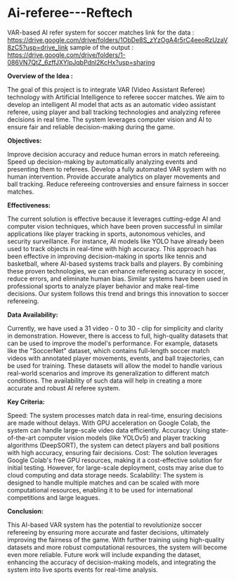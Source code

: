 # Ai-referee---Reftech
VAR-based AI refer system for soccer matches
link for the data :
https://drive.google.com/drive/folders/1ObDe8S_zYzOgA4r5rC4eeoRzUzaV8zC5?usp=drive_link
sample of the output :
https://drive.google.com/drive/folders/1-086VN7QtZ_6zffJXYlpJqbPdnl2KcHx?usp=sharing

**Overview of the Idea :**

The goal of this project is to integrate VAR (Video Assistant Referee) technology with Artificial Intelligence to referee soccer matches. We aim to develop an intelligent AI model that acts as an automatic video assistant referee, using player and ball tracking technologies and analyzing referee decisions in real time. The system leverages computer vision and AI to ensure fair and reliable decision-making during the game.

**Objectives:**

Improve decision accuracy and reduce human errors in match refereeing.
Speed up decision-making by automatically analyzing events and presenting them to referees.
Develop a fully automated VAR system with no human intervention.
Provide accurate analytics on player movements and ball tracking.
Reduce refereeing controversies and ensure fairness in soccer matches.

**Effectiveness:** 

The current solution is effective because it leverages cutting-edge AI and computer vision techniques, which have been proven successful in similar applications like player tracking in sports, autonomous vehicles, and security surveillance. For instance, AI models like YOLO have already been used to track objects in real-time with high accuracy.
This approach has been effective in improving decision-making in sports like tennis and basketball, where AI-based systems track balls and players. By combining these proven technologies, we can enhance refereeing accuracy in soccer, reduce errors, and eliminate human bias.
Similar systems have been used in professional sports to analyze player behavior and make real-time decisions. Our system follows this trend and brings this innovation to soccer refereeing.


**Data Availability:**

Currently, we have used a 31 video - 0 to 30 - clip for simplicity and clarity in demonstration. However, there is access to full, high-quality datasets that can be used to improve the model's performance.
For example, datasets like the "SoccerNet" dataset, which contains full-length soccer match videos with annotated player movements, events, and ball trajectories, can be used for training. These datasets will allow the model to handle various real-world scenarios and improve its generalization to different match conditions.
The availability of such data will help in creating a more accurate and robust AI referee system.

**Key Criteria:**

Speed: The system processes match data in real-time, ensuring decisions are made without delays. With GPU acceleration on Google Colab, the system can handle large-scale video data efficiently.
Accuracy: Using state-of-the-art computer vision models (like YOLOv5) and player tracking algorithms (DeepSORT), the system can detect players and ball positions with high accuracy, ensuring fair decisions.
Cost: The solution leverages Google Colab's free GPU resources, making it a cost-effective solution for initial testing. However, for large-scale deployment, costs may arise due to cloud computing and data storage needs.
Scalability: The system is designed to handle multiple matches and can be scaled with more computational resources, enabling it to be used for international competitions and large leagues.

**Conclusion:**

This AI-based VAR system has the potential to revolutionize soccer refereeing by ensuring more accurate and faster decisions, ultimately improving the fairness of the game. With further training using high-quality datasets and more robust computational resources, the system will become even more reliable.
Future work will include expanding the dataset, enhancing the accuracy of decision-making models, and integrating the system into live sports events for real-time analysis.
